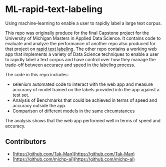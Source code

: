 # ML-rapid-text-labeling
Using machine-learning to enable a user to rapidly label a large text corpus.

This repo was originally produce for the final Capstone project for the University of Michigan Masters in Applied Data Science. It contains code to evaluate and analyze the performance of another repo also produced for that project on [rapid text labeling](https://github.com/Tak-Man/ML-rapid-text-labeling-app). The other repo contains a working web app that implements a variety of Data Science techniques to enable a user to rapidly label a text corpus and have control over how they manage the trade-off between accuracy and speed in the labeling process.

The code in this repo includes:
* selenium automated code to interact with the web app and measure accuracy of model trained on the labels provided into the app against a test set.
* Analysis of Benchmarks that could be achieved in terms of speed and accuracy outside the app.
* Comparison of different models in the same circumstances

The analysis shows that the web app performed well in terms of speed and accuracy.

## Contributors
* [https://github.com/Tak-Man](https://github.com/Tak-Man)
* [https://github.com/michp-ai](https://github.com/michp-ai)

